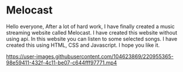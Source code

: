 # Melocast
Hello everyone, After a lot of hard work, I have finally created a music streaming website called Melocast. I have created this website without using api. In this website you can listen to some selected songs. I have created this using HTML, CSS and Javascript. I hope you like it.

https://user-images.githubusercontent.com/104623869/220955365-98e59411-432f-4c11-be07-c644fff97771.mp4

